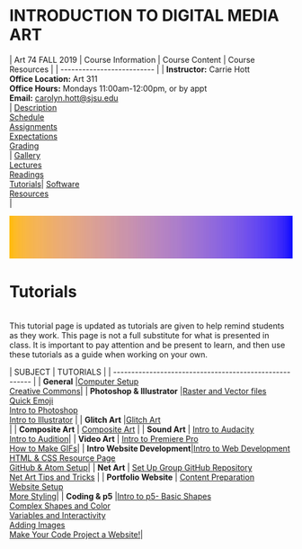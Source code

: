 # **INTRODUCTION TO DIGITAL MEDIA ART**

|  Art 74 FALL 2019  | Course Information  | Course Content | Course Resources |
| -------------------------- |
| **Instructor:** Carrie Hott <br> **Office Location:** Art 311 <br> **Office Hours:** Mondays 11:00am-12:00pm, or by appt <br> **Email:** carolyn.hott@sjsu.edu <br> | [Description](https://carriehott.github.io/sjsu-art74/#course-description) <br>  [Schedule](https://carriehott.github.io/sjsu-art74/schedule) <br> [Assignments](https://carriehott.github.io/sjsu-art74/assignments)<br>  [Expectations](https://carriehott.github.io/sjsu-art74/#course-expectations) <br>[Grading](https://carriehott.github.io/sjsu-art74/grading)<br>| [Gallery](https://carriehott.github.io/sjsu-art74/critiques)<br> [Lectures](https://carriehott.github.io/sjsu-art74/lectures)<br> [Readings](https://carriehott.github.io/sjsu-art74/readings) <br> [Tutorials](https://carriehott.github.io/sjsu-art74/tutorials)| [Software](https://carriehott.github.io/sjsu-art74/programs) <br> [Resources](https://carriehott.github.io/sjsu-art74/resources) <br>|

![DIGITAL MEDIA ART](gradient_1.jpg)

# Tutorials
<br>
This tutorial page is updated as tutorials are given to help remind students as they work. This page is not a full substitute for what is presented in class. It is important to pay attention and be present to learn, and then use these tutorials as a guide when working on your own.


|   SUBJECT  | TUTORIALS  |
| ------------------------------------------------------- |
| **General** |[Computer Setup](https://carriehott.github.io/sjsu-art74/tutorials/Computer_Setup) <br> [Creative Commons](https://carriehott.github.io/sjsu-art74/tutorials/Creative_Commons)|
| **Photoshop & Illustrator** |[Raster and Vector files](https://carriehott.github.io/sjsu-art74/tutorials/Raster_Vector) <br> [Quick Emoji](https://carriehott.github.io/sjsu-art74/tutorials/emoji) <br>[Intro to Photoshop](https://carriehott.github.io/sjsu-art74/tutorials/Intro_Photoshop) <br> [Intro to Illustrator](https://carriehott.github.io/sjsu-art74/tutorials/Intro_Illustrator) |
| **Glitch Art** |[Glitch Art](https://carriehott.github.io/sjsu-art74/tutorials/Glitch_Art) <br> |
| **Composite Art** | [Composite Art](https://carriehott.github.io/sjsu-art74/tutorials/Composite_Art) |
| **Sound Art** | [Intro to Audacity](https://carriehott.github.io/sjsu-art74/tutorials/Sound_Art)<br>[Intro to Audition](https://carriehott.github.io/sjsu-art74/tutorials/Intro_Audition)|
| **Video Art** | [Intro to Premiere Pro](https://carriehott.github.io/sjsu-art74/tutorials/Intro_Premiere)<br> [How to Make GIFs](https://carriehott.github.io/sjsu-art74/tutorials/Gifs)|
| **Intro Website Development**|[Intro to Web Development](https://carriehott.github.io/sjsu-art74/tutorials/Intro_Web)<br>[HTML & CSS Resource Page](https://carriehott.github.io/sjsu-art74/tutorials/HTML_CSS)<br>[GitHub & Atom Setup](https://carriehott.github.io/sjsu-art74/tutorials/Github_Atom_Setup)|
| **Net Art** | [Set Up Group GitHub Repository](https://carriehott.github.io/sjsu-art74/tutorials/Github_Atom_Setup/#create-a-collaborative-repository)<br> [Net Art Tips and Tricks](https://carriehott.github.io/sjsu-art74/tutorials/HTML_CSS/#tips-and-tricks-and-bells-and-whistles) |
| **Portfolio Website** | [Content Preparation](https://carriehott.github.io/sjsu-art74/tutorials/Portfolio_Content)<br>[Website Setup](https://carriehott.github.io/sjsu-art74/tutorials/Portfolio_Setup)<br>[More Styling](https://carriehott.github.io/sjsu-art74/tutorials/Portfolio_Styling)|
| **Coding & p5** |[Intro to p5- Basic Shapes](https://carriehott.github.io/sjsu-art74/tutorials/Intro_CodeArt)<br>[Complex Shapes and Color](https://carriehott.github.io/sjsu-art74/tutorials/Intro_CodeArt_Color)<br>[Variables and Interactivity](https://carriehott.github.io/sjsu-art74/tutorials/Intro_CodeArt_Interactivity)<br>[Adding Images](https://carriehott.github.io/sjsu-art74/tutorials/Intro_CodeArt_Images)<br>[Make Your Code Project a Website!](https://carriehott.github.io/sjsu-art74/tutorials/Intro_CodeArt_GitHub)|
